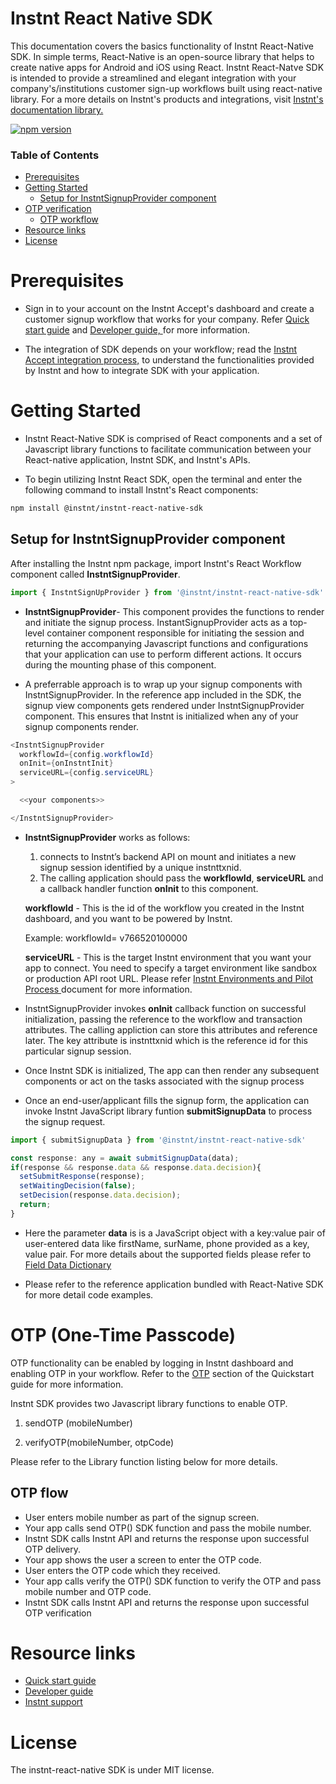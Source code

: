 
# Instnt React Native SDK

This documentation covers the basics functionality of Instnt React-Native SDK. In simple terms, React-Native is an open-source library that helps to create native apps for Android and iOS using React. Instnt React-Natve SDK is intended to provide a streamlined and elegant integration with your company's/institutions customer sign-up workflows built using react-native library. For a more details on Instnt's products and integrations, visit
[Instnt's documentation library.](https://support.instnt.org/hc/en-us/articles/360055345112-Integration-Overview)

[![npm version](https://img.shields.io/npm/v/@instnt/instnt-react-native-sdk.svg?style=flat-square)](https://www.npmjs.com/package/@instnt/instnt-react-native-sdk)

### Table of Contents
- [Prerequisites](#prerequisites)
- [Getting Started](#getting-started)
  * [Setup for InstntSignupProvider component](#setup-for-instntsignupprovider-component)
- [OTP verification](#otp-one-time-passcode)
  * [OTP workflow ](#otp-flow )
- [Resource links](#resource-links)
- [License](#license)
 
# Prerequisites

* Sign in to your account on the Instnt Accept's dashboard and create a customer signup workflow that works for your company. Refer [Quick start guide](https://support.instnt.org/hc/en-us/articles/4408781136909) and [Developer guide, ](https://support.instnt.org/hc/en-us/articles/360055345112-Integration-Overview) for more information.

* The integration of SDK depends on your workflow; read the [Instnt Accept integration process,](https://support.instnt.org/hc/en-us/articles/4418538578701-Instnt-Accept-Integration-Process) to understand the functionalities provided by Instnt and how to integrate SDK with your application.


# Getting Started

* Instnt React-Native SDK is comprised of React components and a set of Javascript library functions to facilitate communication between your React-native application, Instnt SDK, and Instnt's APIs. 

* To begin utilizing Instnt React SDK, open the terminal and enter the following command to install Instnt's React components:

```sh
npm install @instnt/instnt-react-native-sdk
```

## Setup for InstntSignupProvider component

After installing the Instnt npm package, import Instnt's React Workflow component called **InstntSignupProvider**.

```jsx
import { InstntSignUpProvider } from '@instnt/instnt-react-native-sdk'
```

* **InstntSignupProvider**- This component provides the functions to render and initiate the signup process. InstantSignupProvider acts as a top-level container component responsible for initiating the session and returning the accompanying Javascript functions and configurations that your application can use to perform different actions. It occurs during the mounting phase of this component.  

* A preferrable approach is to wrap up your signup components with InstntSignupProvider. In the reference app included in the SDK, the signup view components gets rendered under InstntSignupProvider component. This ensures that Instnt is initialized when any of your signup components render.

```java
<InstntSignupProvider
  workflowId={config.workflowId}
  onInit={onInstntInit}
  serviceURL={config.serviceURL}
>

  <<your components>>

</InstntSignupProvider>
```

* **InstntSignupProvider** works as follows:
  1. connects to Instnt’s backend API on mount and initiates a new signup session identified by a unique instnttxnid. 
  2. The calling application should pass the **workflowId**, **serviceURL** and a callback handler function **onInit** to this component.

  **workflowId** - This is the id of the workflow you created in the Instnt dashboard, and you want to be powered by Instnt.

  Example: workflowId= v766520100000

  **serviceURL** - This is the target Instnt environment that you want your app to connect. You need to specify a target environment like sandbox or production API root URL. Please refer [Instnt Environments and Pilot Process
](https://support.instnt.org/hc/en-us/articles/5165465750797-Instnt-Environments-and-Pilot-Process) document for more information.

* InstntSignupProvider invokes **onInit** callback function on successful initialization, passing the reference to the workflow and transaction attributes. The calling appliction can store this attributes and reference later. The key attribute is instnttxnid which is the reference id for this particular signup session. 

* Once Instnt SDK is initialized, The app can then render any subsequent components or act on the tasks associated with the signup process
* Once an end-user/applicant fills the signup form, the application can invoke Instnt JavaScript library funtion **submitSignupData** to process the signup request.

```jsx
import { submitSignupData } from '@instnt/instnt-react-native-sdk'

const response: any = await submitSignupData(data);
if(response && response.data && response.data.decision){
  setSubmitResponse(response);
  setWaitingDecision(false);
  setDecision(response.data.decision);
  return;
}

```
* Here the parameter **data** is is a JavaScript object with a key:value pair of user-entered data like firstName, surName, phone provided as a key, value pair. For more details about the supported fields please refer to [Field Data Dictionary
](#https://support.instnt.org/hc/en-us/articles/360045534591-Field-Data-Dictionary)

* Please refer to the reference application bundled with React-Native SDK for more detail code examples.

# OTP (One-Time Passcode)

OTP functionality can be enabled by logging in Instnt dashboard and enabling OTP in your workflow. Refer to the [OTP](https://support.instnt.org/hc/en-us/articles/4408781136909#heading-5) section of the Quickstart guide for more information.

Instnt SDK provides two Javascript library functions to enable OTP.

1. sendOTP (mobileNumber)

2. verifyOTP(mobileNumber, otpCode)

Please refer to the Library function listing below for more details. 

## OTP flow

* User enters mobile number as part of the signup screen.
* Your app calls send OTP() SDK function and pass the mobile number.
* Instnt SDK calls Instnt API and returns the response upon successful OTP delivery.
* Your app shows the user a screen to enter the OTP code.
* User enters the OTP code which they received.
* Your app calls verify the OTP() SDK function to verify the OTP and pass mobile number and OTP code.
* Instnt SDK calls Instnt API and returns the response upon successful OTP verification


# Resource links 
- [Quick start guide](https://support.instnt.org/hc/en-us/articles/4408781136909)
- [Developer guide](https://support.instnt.org/hc/en-us/articles/360055345112-Integration-Overview)
- [Instnt support](https://support.instnt.org/hc/en-us)

# License

The instnt-react-native SDK is under MIT license.
